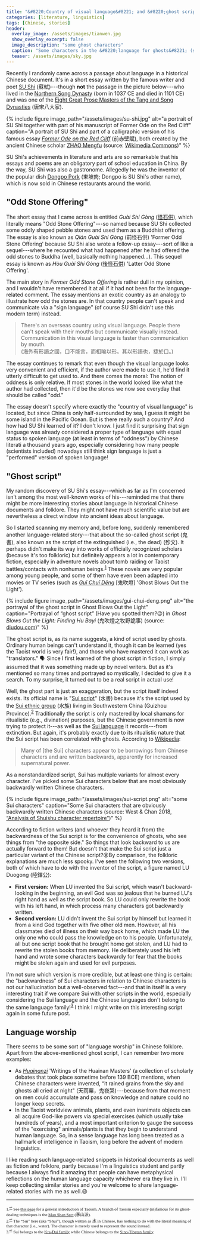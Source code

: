 ```yaml
---
title: "&#8220;Country of visual language&#8221; and &#8220;ghost script&#8221;: Unusual stories about language in Chinese historical documents and folklore"
categories: [literature, linguistics]
tags: [Chinese, stories]
header:
  overlay_image: /assets/images/tianwen.jpg
  show_overlay_excerpt: false
  image_description: "some ghost characters"
  caption: "Some characters in the &#8220;language for ghosts&#8221; (source: <a href='https://commons.wikimedia.org/wiki/File:Li%C3%B9ji%C7%8E_F%C7%8Ensh%C5%AB,_Page_3.JPG'>Wikimedia Commons</a>)"
  teaser: /assets/images/sky.jpg
---
```


Recently I randomly came across a passage about language in a historical Chinese document. It's in a short essay written by the famous writer and poet [SU Shi](https://en.wikipedia.org/wiki/Su_Shi) (<span class="hanyu">蘇軾</span>)---though **not** the passage in the picture below---who lived in the [Northern Song Dynasty](https://en.wikipedia.org/wiki/Northern_Song_Dynasty) (born in 1037 CE and died in 1101 CE) and was one of the [Eight Great Prose Masters of the Tang and Song Dynasties](https://en.wikipedia.org/wiki/Eight_Masters_of_the_Tang_and_Song) (<span class="hanyu">唐宋八大家</span>).

{% include figure image_path="/assets/images/su-shi.jpg" alt="a portrait of SU Shi together with part of his manuscript of Former Ode on the Red Cliff" caption="A portrait of SU Shi and part of a calligraphic version of his famous essay <a href='https://en.wikipedia.org/wiki/Former_Ode_on_the_Red_Cliffs'><em>Former Ode on the Red Cliff</em></a> (<span class='hanyu'>前赤壁賦</span>), both created by the ancient Chinese scholar <a href='https://en.wikipedia.org/wiki/Zhao_Mengfu'>ZHAO Mengfu</a> (source: <a href='https://commons.wikimedia.org/wiki/File:Zhao_Mengfu,_Former_Ode_on_the_Red_Cliff_and_Portrait_of_Su_Dongpo,_National_Palace_Museum.jpg'>Wikimedia Commons</a>)" %}

SU Shi's achievements in literature and arts are so remarkable that his essays and poems are an obligatory part of school education in China. By the way, SU Shi was also a gastronome. Allegedly he was the inventor of the popular dish [Dongpo Pork](https://en.wikipedia.org/wiki/Dongpo_pork) (<span class="hanyu">東坡肉</span>; Dongpo is SU Shi's other name), which is now sold in Chinese restaurants around the world.

## "Odd Stone Offering"
The short essay that I came across is entitled _Guài Shí Gòng_ ([<span class="hanyu">怪石供</span>](https://zh.wikisource.org/zh-hant/怪石供)), which literally means "Odd Stone Offering"---so named because SU Shi collected some oddly shaped pebble stones and used them as a Buddhist offering. The essay is also known as _Qián Guài Shí Gòng_ (<span class="hanyu">前怪石供</span>) 'Former Odd Stone Offering' because SU Shi also wrote a follow-up essay---sort of like a sequel---where he recounted what had happened after he had offered the odd stones to Buddha (well, basically nothing happened...). This sequel essay is known as _Hòu Guài Shí Gòng_ ([<span class="hanyu">後怪石供</span>](https://zh.wikisource.org/zh-hant/後怪石供)) 'Latter Odd Stone Offering'.

The main story in  _Former Odd Stone Offering_ is rather dull in my opinion, and I wouldn't have remembered it at all if it had not been for the language-related comment. The essay mentions an exotic country as an analogy to illustrate how odd the stones are. In that country people can't speak and communicate via a "sign language" (of course SU Shi didn't use this modern term) instead.
>There's an overseas country using visual language. People there can't speak with their mouths but communicate visually instead. Communication in this visual language is faster than communication by mouth.<br>
(<span class="hanyu">海外有形語之國，口不能言，而相喻以形。其以形語也，捷於口。</span>)

The essay continues to remark that even though the visual language looks very convenient and efficient, if the author were made to use it, he'd find it utterly difficult to get used to. And there comes the moral: The notion of oddness is only relative. If most stones in the world looked like what the author had collected, then it'd be the stones we now see everyday that should be called "odd."

The essay doesn't specify where exactly the "country of visual language" is located, but since China is only half-surrounded by sea, I guess it might be some island in the Pacific Ocean. But is there really such a country? And how had SU Shi learned of it? I don't know. I just find it surprising that sign language was already considered a proper type of language with equal status to spoken language (at least in terms of "oddness") by Chinese literati a thousand years ago, especially considering how many people (scientists included) nowadays still think sign language is just a "performed" version of spoken language!

## "Ghost script"
My random discovery of SU Shi's essay---which as far as I'm concerned isn't among the most well-known works of his---reminded me that there might be more interesting stories about language in historical Chinese documents and folklore. They might not have much scientific value but are nevertheless a direct window into ancient ideas about language.

So I started scanning my memory and, before long, suddenly remembered another language-related story---that about the so-called ghost script (<span class="hanyu">鬼書</span>), also known as the script of the extinguished (i.e., the dead) (<span class="hanyu">殄文</span>). It perhaps didn't make its way into works of officially recognized scholars (because it's too folkloric) but definitely appears a lot in contemporary fiction, especially in adventure novels about tomb raiding or Taoist battles/contacts with nonhuman beings.<sup><a href="#fn1" id="ref1">1</a></sup> These novels are very popular among young people, and some of them have even been adapted into movies or TV series (such as [_Guǐ Chuī Dēng_](https://en.wikipedia.org/wiki/Ghost_Blows_Out_the_Light) [<span class="hanyu">鬼吹燈</span>] 'Ghost Blows Out the Light').

{% include figure image_path="/assets/images/gui-chui-deng.png" alt="the portrayal of the ghost script in Ghost Blows Out the Light" caption="Portrayal of &#8220;ghost script&#8221; (Have you spotted them?😉) in <em>Ghost Blows Out the Light: Finding Hu Bayi</em> (<span class='hanyu'>鬼吹燈之牧野詭事</span>) (source: <a href='http://www.diudou.com/tv/20170905/147306.html'>diudou.com</a>)" %}

The ghost script is, as its name suggests, a kind of script used by ghosts. Ordinary human beings can't understand it, though it can be learned (yes the Taoist world is very fair!), and those who have mastered it can work as "translators." 🗣 Since I first learned of the ghost script in fiction, I simply assumed that it was something made up by novel writers. But as it's mentioned so many times and portrayed so mystically, I decided to give it a search. To my surprise, it turned out to be a real script in actual use!

Well, the ghost part is just an exaggeration, but the script itself indeed exists. Its official name is "[Sui script](https://en.wikipedia.org/wiki/Sui_language#Script)" (<span class="hanyu">水書</span>) because it's the script used by the [Sui ethnic group](https://en.wikipedia.org/wiki/Sui_people) (<span class="hanyu">水族</span>) living in Southwestern China (Guizhou Province).<sup><a href="#fn2" id="ref2">2</a></sup> Traditionally the script is only mastered by local shamans for ritualistic (e.g., divination) purposes, but the Chinese government is now trying to protect it---as well as the [Sui language](https://en.wikipedia.org/wiki/Sui_language) it records---from extinction. But again, it's probably exactly due to its ritualistic nature that the Sui script has been correlated with ghosts. According to [Wikipedia](https://en.wikipedia.org/wiki/Sui_language#Script):
>Many of [the Sui] characters appear to be borrowings from Chinese characters and are written backwards, apparently for increased supernatural power.

As a nonstandardized script, Sui has multiple variants for almost every character. I've picked some Sui characters below that are most obviously backwardly written Chinese characters.

{% include figure image_path="/assets/images/sui-script.png" alt="some Sui characters" caption="Some Sui characters that are obviously backwardly written Chinese characters (source: West &amp; Chan 2018, <a href='https://unicode.org/wg2/docs/n4956-Shuishu-repertoire.pdf'>&#8220;Analysis of Shuishu character repertoire&#8221;</a>)" %}

According to fiction writers (and whoever they heard it from) the backwardness of the Sui script is for the convenience of ghosts, who see things from "the opposite side." So things that look backward to us are actually forward to them! But doesn't that make the Sui script just a particular variant of the Chinese script?😵By comparison, the folkloric explanations are much less spooky. I've seen the following two versions, both of which have to do with the inventor of the script, a figure named LU Duogong (<span class="hanyu">陸鐸公</span>):
- **First version:** When LU invented the Sui script, which wasn't backward-looking in the beginning, an evil God was so jealous that he burned LU's right hand as well as the script book. So LU could only rewrite the book with his left hand, in which process many characters got backwardly written.
- **Second version:** LU didn't invent the Sui script by himself but learned it from a kind God together with five other old men. However, all his classmates died of illness on their way back home, which made LU the only one who could pass the knowledge on to his people. Unfortunately, all but one script book that he brought home got stolen, and LU had to rewrite the stolen books from memory. He deliberately used his left hand and wrote some characters backwardly for fear that the books might be stolen again and used for evil purposes.

I'm not sure which version is more credible, but at least one thing is certain: the "backwardness" of Sui characters in relation to Chinese characters is not our hallucination but a well-observed fact---and that in itself is a very interesting trait if we compare Sui with other scripts in the world, especially considering the Sui language and the Chinese languages don't belong to the same language family!<sup><a href="#fn3" id="ref3">3</a></sup> I think I might write on this interesting script again in some future post.

## Language worship
There seems to be some sort of "language worship" in Chinese folklore. Apart from the above-mentioned ghost script, I can remember two more examples:
-  As [_Huainanzi_](https://en.wikipedia.org/wiki/Huainanzi) 'Writings of the Huainan Masters' (a collection of scholarly debates that took place sometime before 139 BCE) mentions, when Chinese characters were invented, “it rained grains from the sky and ghosts all cried at night" (<span class="hanyu">天雨粟，鬼夜哭</span>)---because from that moment on men could accumulate and pass on knowledge and nature could no longer keep secrets.
- In the Taoist worldview animals, plants, and even inanimate objects can all acquire God-like powers via special exercises (which usually take hundreds of years), and a most important criterion to gauge the success of the "exercising" animals/plants is that they begin to understand human language. So, in a sense language has long been treated as a hallmark of intelligence in Taoism, long before the advent of modern linguistics.

I like reading such language-related snippets in historical documents as well as fiction and folklore, partly because I'm a linguistics student and partly because I always find it amazing that people can have metaphysical reflections on the human language capacity whichever era they live in. I'll keep collecting similar stories and you're welcome to share language-related stories with me as well.😃



<hr>
<div style="font-family: serif; font-size: 0.8em;">
<a id="fn1">1.</a><sup><a href="#ref1" title="Jump back to footnote 1 in the text.">↩</a></sup> See <a href="https://en.wikipedia.org/wiki/Taoism">this page</a> for a general introduction of Taoism. A branch of Taoism especially (in)famous for its ghost-dealing techniques is the <a href="http://taoist-sorcery.blogspot.com/2012/06/mao-shan-sect.html">Mao Shan Sect</a> (<span class="hanyu">茅山派</span>). <br>
<a id="fn2">2.</a><sup><a href="#ref2" title="Jump back to footnote 2 in the text.">↩</a></sup> The &#8220;Sui&#8221; here (aka &#8220;Shui&#8221;), though written as <span class="hanyu">水</span> in Chinese, has nothing to do with the literal meaning of that character (i.e., water). The character is merely used to represent the sound instead.<br>
<a id="fn3">3.</a><sup><a href="#ref3" title="Jump back to footnote 3 in the text.">↩</a></sup> Sui belongs to the <a href="https://en.wikipedia.org/wiki/Kra–Dai_languages">Kra-Dai family</a> while Chinese belongs to the <a href="https://en.wikipedia.org/wiki/Sino-Tibetan_languages">Sino-Tibetan family</a>.
</div>

